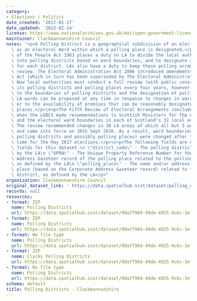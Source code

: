 ```yaml
---
category:
- Elections / Politics
date_created: '2017-01-27'
date_updated: '2022-02-14'
license: https://www.nationalarchives.gov.uk/doc/open-government-licence/version/3/
maintainer: Clackmannanshire Council
notes: "<p>A Polling District is a geographical subdivision of an electoral area such\
  \ as an electoral Ward within which a polling place is designated.</p>\n<p>The Representation\
  \ of the People Act 1983 places a duty on LA to divide the local authority area\
  \ into polling districts based on ward boundaries, and to designate a polling place\
  \ for each district. LAs also have a duty to keep these polling arrangements under\
  \ review. The Electoral Administration Act 2006 introduced amendments to the 1983\
  \ Act (which in turn has been superseded by The Electoral Administration Act 2013).\
  \ Now local authorities must conduct a full review (with public consultation) of\
  \ its polling districts and polling places every four years, however adjustments\
  \ to the boundaries of polling districts and the designation of polling places within\
  \ LA wards can be proposed at any time in response to changes in ward boundaries\
  \ or to the availability of premises that can be reasonably designated as polling\
  \ places.</p>\n<p>The Fifth Review of Electoral Arrangements concluded in May 2016\
  \ when the LGBCS made recommendations to Scottish Ministers for the number of Councillors\
  \ and the electoral ward boundaries in each of Scotland's 32 local authorities.\
  \ The review recommended changes in 30 LA areas of which all but 5 were accepted\
  \ and came into force on 30th Sept 2016. As a result, ward boundaries (and therefore\
  \ polling districts and possibly polling places) were changed after this date in\
  \ time for the May 2017 elections.</p>\n<p>The following fields are now MANDATORY\
  \ fields for this dataset.\n \"district_code\" - The polling district code, as defined\
  \ by the LA\n \"UPRN\" - The Unique Property Reference Number for the Corporate\
  \ Address Gazeteer record of the polling place related to the polling district,\
  \ as defined by the LA\n \"polling_place\" - The name and/or address of the polling\
  \ place (based on the Corporate Address Gazeteer record) related to the polling\
  \ district, as defined by the LA</p>"
organization: Clackmannanshire Council
original_dataset_link: ' https://data.spatialhub.scot/dataset/polling_districts-cl'
records: null
resources:
- format: ZIP
  name: Polling Districts
  url: https://data.spatialhub.scot/dataset/09a7f904-49de-4925-9c6c-3ef19b810c4c/resource/0c24a778-40e5-4bb5-bfd3-6459d75063a0/download/pollingdistricts.zip
- format: ZIP
  name: Polling Districts
  url: https://data.spatialhub.scot/dataset/09a7f904-49de-4925-9c6c-3ef19b810c4c/resource/7a333e91-7b9f-4048-b3c1-dfdcd487fef1/download/pollingdistricts.zip
- format: No file type
  name: Polling Districts
  url: https://data.spatialhub.scot/dataset/09a7f904-49de-4925-9c6c-3ef19b810c4c/resource/3d1d20cc-a0a4-441a-a31b-c51c5bf2c533/download/polling-districts.gpkg
- format: ZIP
  name: Clacks Polling Districts
  url: https://data.spatialhub.scot/dataset/09a7f904-49de-4925-9c6c-3ef19b810c4c/resource/c08f8d83-932d-45e1-83e6-bad9355ef92f/download/polling-districts.zip
- format: No file type
  name: Polling Districts
  url: https://data.spatialhub.scot/dataset/09a7f904-49de-4925-9c6c-3ef19b810c4c/resource/a513bfcd-92d1-4537-9e5c-4cbfebe50b14/download/spatialhubpollingdistricts.gpkg
schema: default
title: Polling Districts - Clackmannanshire
---
```

